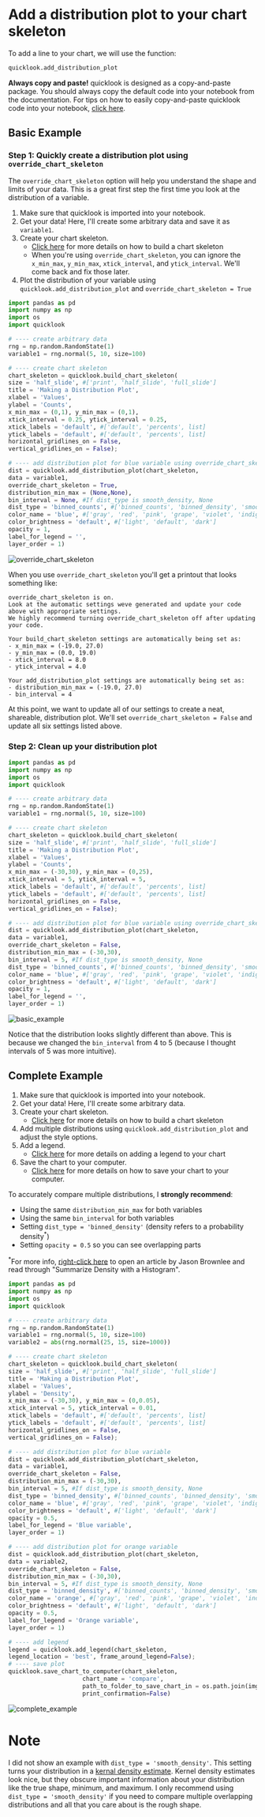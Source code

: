# Add a distribution plot to your chart skeleton
To add a line to your chart, we will use the function:
```python
quicklook.add_distribution_plot
```

**Always copy and paste!** quicklook is designed as a copy-and-paste package. You should always copy the default code into your notebook from the documentation.
For tips on how to easily copy-and-paste quicklook code into your notebook, [click here](https://github.com/alexdsbreslav/quicklook/blob/master/how_to_use_quicklook/copy_and_paste_quicklook_code.md).

## Basic Example
### Step 1: Quickly create a distribution plot using `override_chart_skeleton`
The `override_chart_skeleton` option will help you understand the shape and limits of your data. This is a great first step the first time you look at the distribution of a variable.

1. Make sure that quicklook is imported into your notebook.
2. Get your data! Here, I'll create some arbitrary data and save it as `variable1`.
3. Create your chart skeleton.
    - [Click here](https://github.com/alexdsbreslav/quicklook/blob/master/how_to_use_quicklook/build_chart_skeleton.md) for more details on how to build a chart skeleton
    - When you're using `override_chart_skeleton`, you can ignore the `x_min_max`, `y_min_max`, `xtick_interval`, and `ytick_interval`. We'll come back and fix those later.
4. Plot the distribution of your variable using `quicklook.add_distribution_plot` and `override_chart_skeleton = True`

```python
import pandas as pd
import numpy as np
import os
import quicklook
```
```python
# ---- create arbitrary data
rng = np.random.RandomState(1)
variable1 = rng.normal(5, 10, size=100)

# ---- create chart skeleton
chart_skeleton = quicklook.build_chart_skeleton(
size = 'half_slide', #['print', 'half_slide', 'full_slide']
title = 'Making a Distribution Plot',
xlabel = 'Values',
ylabel = 'Counts',
x_min_max = (0,1), y_min_max = (0,1),
xtick_interval = 0.25, ytick_interval = 0.25,
xtick_labels = 'default', #['default', 'percents', list]
ytick_labels = 'default', #['default', 'percents', list]
horizontal_gridlines_on = False,
vertical_gridlines_on = False);

# ---- add distribution plot for blue variable using override_chart_skeleton
dist = quicklook.add_distribution_plot(chart_skeleton,
data = variable1,
override_chart_skeleton = True,
distribution_min_max = (None,None),
bin_interval = None, #If dist_type is smooth_density, None
dist_type = 'binned_counts', #['binned_counts', 'binned_density', 'smooth_density']
color_name = 'blue', #['gray', 'red', 'pink', 'grape', 'violet', 'indigo', 'blue', 'cyan', 'teal', 'green', 'lime', 'yellow', 'orange']
color_brightness = 'default', #['light', 'default', 'dark']
opacity = 1,
label_for_legend = '',
layer_order = 1)
```
![override_chart_skeleton](https://github.com/alexdsbreslav/quicklook/blob/master/images/plots/histogram/override_chart_skeleton.png)

When you use `override_chart_skeleton` you'll get a printout that looks something like:  
```
override_chart_skeleton is on.
Look at the automatic settings weve generated and update your code above with appropriate settings.
We highly recommend turning override_chart_skeleton off after updating your code.

Your build_chart_skeleton settings are automatically being set as:
- x_min_max = (-19.0, 27.0)
- y_min_max = (0.0, 19.0)
- xtick_interval = 8.0
- ytick_interval = 4.0

Your add_distribution_plot settings are automatically being set as:
- distribution_min_max = (-19.0, 27.0)
- bin_interval = 4
```
At this point, we want to update all of our settings to create a neat, shareable, distribution plot. We'll set `override_chart_skeleton = False` and update all six settings listed above.

### Step 2: Clean up your distribution plot
```python
import pandas as pd
import numpy as np
import os
import quicklook
```
```python
# ---- create arbitrary data
rng = np.random.RandomState(1)
variable1 = rng.normal(5, 10, size=100)

# ---- create chart skeleton
chart_skeleton = quicklook.build_chart_skeleton(
size = 'half_slide', #['print', 'half_slide', 'full_slide']
title = 'Making a Distribution Plot',
xlabel = 'Values',
ylabel = 'Counts',
x_min_max = (-30,30), y_min_max = (0,25),
xtick_interval = 5, ytick_interval = 5,
xtick_labels = 'default', #['default', 'percents', list]
ytick_labels = 'default', #['default', 'percents', list]
horizontal_gridlines_on = False,
vertical_gridlines_on = False);

# ---- add distribution plot for blue variable using override_chart_skeleton
dist = quicklook.add_distribution_plot(chart_skeleton,
data = variable1,
override_chart_skeleton = False,
distribution_min_max = (-30,30),
bin_interval = 5, #If dist_type is smooth_density, None
dist_type = 'binned_counts', #['binned_counts', 'binned_density', 'smooth_density']
color_name = 'blue', #['gray', 'red', 'pink', 'grape', 'violet', 'indigo', 'blue', 'cyan', 'teal', 'green', 'lime', 'yellow', 'orange']
color_brightness = 'default', #['light', 'default', 'dark']
opacity = 1,
label_for_legend = '',
layer_order = 1)
```
![basic_example](https://github.com/alexdsbreslav/quicklook/blob/master/images/plots/histogram/simple.png)

Notice that the distribution looks slightly different than above. This is because we changed the `bin_interval` from 4 to 5 (because I thought intervals of 5 was more intuitive).

## Complete Example
1. Make sure that quicklook is imported into your notebook.
2. Get your data! Here, I'll create some arbitrary data.
3. Create your chart skeleton.
   - [Click here](https://github.com/alexdsbreslav/quicklook/blob/master/how_to_use_quicklook/build_chart_skeleton.md) for more details on how to build a chart skeleton
4. Add multiple distributions using `quicklook.add_distribution_plot` and adjust the style options.
5. Add a legend.
   - [Click here](https://github.com/alexdsbreslav/quicklook/blob/master/how_to_use_quicklook/add_legend.md) for more details on adding a legend to your chart
6. Save the chart to your computer.
    - [Click here](https://github.com/alexdsbreslav/quicklook/blob/master/how_to_use_quicklook/save_chart_to_your_computer.md) for more details on how to save your chart to your computer.

To accurately compare multiple distributions, I **strongly recommend**:
- Using the same `distribution_min_max` for both variables
- Using the same `bin_interval` for both variables
- Setting `dist_type = 'binned_density'` (density refers to a probability density<sup>*</sup>)
- Setting `opacity = 0.5` so you can see overlapping parts

<sup>*</sup>For more info, [right-click here](https://machinelearningmastery.com/probability-density-estimation/) to open an article by Jason Brownlee and read through "Summarize Density with a Histogram".
```python
import pandas as pd
import numpy as np
import os
import quicklook
```
```python
# ---- create arbitrary data
rng = np.random.RandomState(1)
variable1 = rng.normal(5, 10, size=100)
variable2 = abs(rng.normal(25, 15, size=1000))

# ---- create chart skeleton
chart_skeleton = quicklook.build_chart_skeleton(
size = 'half_slide', #['print', 'half_slide', 'full_slide']
title = 'Making a Distribution Plot',
xlabel = 'Values',
ylabel = 'Density',
x_min_max = (-30,30), y_min_max = (0,0.05),
xtick_interval = 5, ytick_interval = 0.01,
xtick_labels = 'default', #['default', 'percents', list]
ytick_labels = 'default', #['default', 'percents', list]
horizontal_gridlines_on = False,
vertical_gridlines_on = False);

# ---- add distribution plot for blue variable
dist = quicklook.add_distribution_plot(chart_skeleton,
data = variable1,
override_chart_skeleton = False,
distribution_min_max = (-30,30),
bin_interval = 5, #If dist_type is smooth_density, None
dist_type = 'binned_density', #['binned_counts', 'binned_density', 'smooth_density']
color_name = 'blue', #['gray', 'red', 'pink', 'grape', 'violet', 'indigo', 'blue', 'cyan', 'teal', 'green', 'lime', 'yellow', 'orange']
color_brightness = 'default', #['light', 'default', 'dark']
opacity = 0.5,
label_for_legend = 'Blue variable',
layer_order = 1)

# ---- add distribution plot for orange variable
dist = quicklook.add_distribution_plot(chart_skeleton,
data = variable2,
override_chart_skeleton = False,
distribution_min_max = (-30,30),
bin_interval = 5, #If dist_type is smooth_density, None
dist_type = 'binned_density', #['binned_counts', 'binned_density', 'smooth_density']
color_name = 'orange', #['gray', 'red', 'pink', 'grape', 'violet', 'indigo', 'blue', 'cyan', 'teal', 'green', 'lime', 'yellow', 'orange']
color_brightness = 'default', #['light', 'default', 'dark']
opacity = 0.5,
label_for_legend = 'Orange variable',
layer_order = 1)

# ---- add legend
legend = quicklook.add_legend(chart_skeleton,
legend_location = 'best', frame_around_legend=False);
# ---- save plot
quicklook.save_chart_to_computer(chart_skeleton,
                     chart_name = 'compare',
                     path_to_folder_to_save_chart_in = os.path.join(img_output, 'plots', 'histogram'),
                     print_confirmation=False)
```
![complete_example](https://github.com/alexdsbreslav/quicklook/blob/master/images/plots/histogram/compare.png)

# Note
I did not show an example with `dist_type = 'smooth_density'`. This setting turns your distribution in a [kernal density estimate](https://seaborn.pydata.org/generated/seaborn.kdeplot.html). Kernel density estimates look nice, but they obscure important information about your distribution like the true shape, minimum, and maximum. I only recommend using `dist_type = 'smooth_density'` if you need to compare multiple overlapping distributions and all that you care about is the rough shape.
